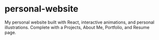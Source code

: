 # personal-website
My personal website built with React, interactive animations, and personal illustrations. Complete with a Projects, About Me, Portfolio, and Resume page.
